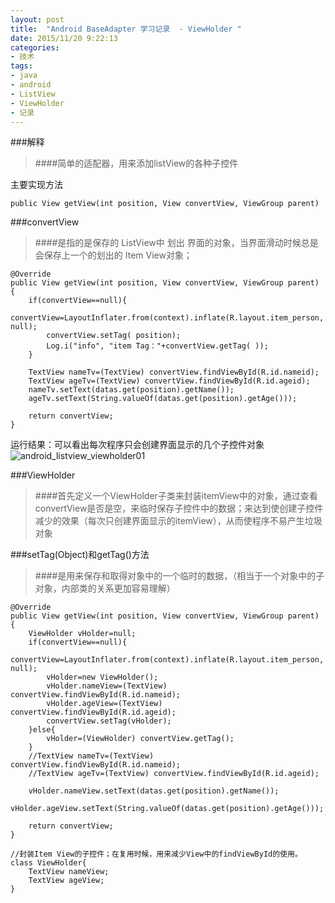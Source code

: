 ```yaml
---
layout: post
title:  "Android BaseAdapter 学习记录  - ViewHolder "
date: 2015/11/20 9:22:13 
categories:
- 技术
tags:
- java 
- android
- ListView
- ViewHolder
- 记录
---
```


###解释
>####简单的适配器，用来添加listView的各种子控件

主要实现方法

	public View getView(int position, View convertView, ViewGroup parent)

###convertView

>####是指的是保存的 ListView中 划出 界面的对象，当界面滑动时候总是会保存上一个的划出的 Item View对象；

	@Override
	public View getView(int position, View convertView, ViewGroup parent) {
		if(convertView==null){
			convertView=LayoutInflater.from(context).inflate(R.layout.item_person, null);
			convertView.setTag( position);
			Log.i("info", "item Tag："+convertView.getTag( ));
		}
		 
		TextView nameTv=(TextView) convertView.findViewById(R.id.nameid);
		TextView ageTv=(TextView) convertView.findViewById(R.id.ageid);
		nameTv.setText(datas.get(position).getName());
		ageTv.setText(String.valueOf(datas.get(position).getAge()));
		
		return convertView;
	}

运行结果：可以看出每次程序只会创建界面显示的几个子控件对象
![android_listview_viewholder01]({{site.baseurl}}/public/img/android_listview_viewholder01.png)


###ViewHolder
>####首先定义一个ViewHolder子类来封装itemView中的对象，通过查看convertView是否是空，来临时保存子控件中的数据；来达到使创建子控件减少的效果（每次只创建界面显示的itemView），从而使程序不易产生垃圾对象

###setTag(Object)和getTag()方法
>####是用来保存和取得对象中的一个临时的数据，（相当于一个对象中的子对象，内部类的关系更加容易理解）

	@Override
	public View getView(int position, View convertView, ViewGroup parent) {
		ViewHolder vHolder=null;
		if(convertView==null){
			convertView=LayoutInflater.from(context).inflate(R.layout.item_person, null);
			vHolder=new ViewHolder();
			vHolder.nameView=(TextView) convertView.findViewById(R.id.nameid);
			vHolder.ageView=(TextView) convertView.findViewById(R.id.ageid);
			convertView.setTag(vHolder);
		}else{
			vHolder=(ViewHolder) convertView.getTag();
		}
		//TextView nameTv=(TextView) convertView.findViewById(R.id.nameid);
		//TextView ageTv=(TextView) convertView.findViewById(R.id.ageid);
		
		vHolder.nameView.setText(datas.get(position).getName());
		vHolder.ageView.setText(String.valueOf(datas.get(position).getAge()));
		
		return convertView;
	}
	
	//封装Item View的子控件；在复用时候，用来减少View中的findViewById的使用。
	class ViewHolder{
		TextView nameView;
		TextView ageView;
	}

